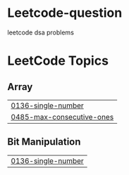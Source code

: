 # Leetcode-question
leetcode dsa problems

<!---LeetCode Topics Start-->
# LeetCode Topics
## Array
|  |
| ------- |
| [0136-single-number](https://github.com/Arvi7048/Leetcode-question/tree/master/0136-single-number) |
| [0485-max-consecutive-ones](https://github.com/Arvi7048/Leetcode-question/tree/master/0485-max-consecutive-ones) |
## Bit Manipulation
|  |
| ------- |
| [0136-single-number](https://github.com/Arvi7048/Leetcode-question/tree/master/0136-single-number) |
<!---LeetCode Topics End-->